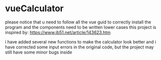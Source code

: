 # vueCalculator

please notice that u need to follow all the vue guid to correctly install the program and the components need to be written lower cases
this project is inspired by:
https://www.jb51.net/article/143623.htm

i have added several new functions to make the calculator look better and i have corrected some input errors in the original code, but the project may still have some minor bugs inside
